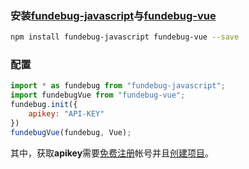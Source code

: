 ### 安装[fundebug-javascript](https://www.npmjs.com/package/fundebug-javascript)与[fundebug-vue](https://www.npmjs.com/package/fundebug-vue)

```bash
npm install fundebug-javascript fundebug-vue --save
```

### 配置

```javascript
import * as fundebug from "fundebug-javascript";
import fundebugVue from "fundebug-vue";
fundebug.init({
    apikey: "API-KEY"
})
fundebugVue(fundebug, Vue);
```

其中，获取**apikey**需要[免费注册](https://fundebug.com/team/create)帐号并且[创建项目](https://fundebug.com/project/create)。